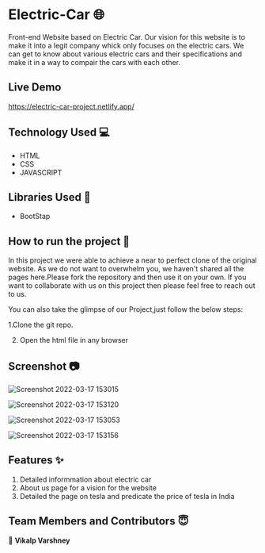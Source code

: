 # Electric-Car 🌐
Front-end Website based on Electric Car. Our vision for this website is to make it into a legit company whick only focuses on the electric cars. We can get to know about various electric cars and their specifications and make it in a way to compair the cars with each other.

## Live Demo

https://electric-car-project.netlify.app/

## Technology Used 💻

 - HTML
 - CSS
 - JAVASCRIPT

## Libraries Used 🌟

- BootStap

## How to run the project 📑

In this project we were able to achieve a near to perfect clone of the original website. As we do not want to overwhelm you, we haven't shared all the pages here.Please fork the repository and then use it on your own. If you want to collaborate with us on this project then please feel free to reach out to us.

You can also take the glimpse of our Project,just follow the below steps:

1.Clone the git repo.

2. Open the html file in any browser

## Screenshot 📷
![Screenshot 2022-03-17 153015](https://user-images.githubusercontent.com/97031223/158785919-db610657-af1c-428a-b7a5-63ece911c3c6.png)
<br>

![Screenshot 2022-03-17 153120](https://user-images.githubusercontent.com/97031223/158786486-b8015315-8516-4555-8552-8bde44ebdd70.png)
<br>

![Screenshot 2022-03-17 153053](https://user-images.githubusercontent.com/97031223/158786629-7f05054d-b865-4761-9632-7554a4688a3d.png)
<br>

![Screenshot 2022-03-17 153156](https://user-images.githubusercontent.com/97031223/158786718-07da6cb0-5e97-43c7-8816-b3297913967c.png)
<br>

## Features ✨

1. Detailed informmation about electric car
2. About us page for a vision for the website
3. Detailed the page on tesla and predicate the price of tesla in India

## Team Members and Contributors 😇

👤 **Vikalp Varshney**
